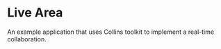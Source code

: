 # Live Area

An example application that uses Collins toolkit to implement a real-time collaboration.